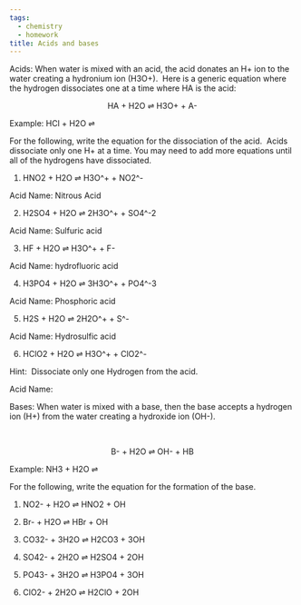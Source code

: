 ```yaml
---
tags: 
  - chemistry
  - homework
title: Acids and bases
---
```


Acids: When water is mixed with an acid, the acid donates an H+ ion to the water creating a hydronium ion (H3O+).  Here is a generic equation where the hydrogen dissociates one at a time where HA is the acid:

  

<center>HA + H2O ⇌ H3O+ + A-</center>

  

Example: HCl + H2O ⇌ 

  

For the following, write the equation for the dissociation of the acid.  Acids dissociate only one H+ at a time. You may need to add more equations until all of the hydrogens have dissociated.

  

1.  HNO2 + H2O ⇌ H3O^+ + NO2^-
    

  

Acid Name: Nitrous Acid

  

2.  H2SO4 + H2O ⇌ 2H3O^+ + SO4^-2
    

  

Acid Name: Sulfuric acid

  

3.  HF + H2O ⇌ H3O^+ + F-
    

  

Acid Name: hydrofluoric acid

  

4.  H3PO4 + H2O ⇌ 3H3O^+ + PO4^-3
    

  

Acid Name: Phosphoric acid

  

5.  H2S + H2O ⇌ 2H2O^+ + S^-
    

  

Acid Name: Hydrosulfic acid

  

6.  HClO2 + H2O ⇌ H3O^+ + ClO2^-
    

Hint:  Dissociate only one Hydrogen from the acid.

  

Acid Name:

  

Bases: When water is mixed with a base, then the base accepts a hydrogen ion (H+) from the water creating a hydroxide ion (OH-).

  

  <center>B- + H2O ⇌ OH- + HB</center>

  

Example: NH3 + H2O ⇌

For the following, write the equation for the formation of the base. 

  

1.  NO2- + H2O ⇌ HNO2 + OH
    

  
  

2.  Br- + H2O ⇌ HBr + OH
    

  
  

3.  CO32- + 3H2O ⇌ H2CO3 + 3OH
    

  
  

4.  SO42- + 2H2O ⇌ H2SO4 + 2OH
    

  
  

5.  PO43- + 3H2O ⇌ H3PO4 + 3OH
    

  
  

6.  ClO2- + 2H2O ⇌ H2ClO + 2OH
    